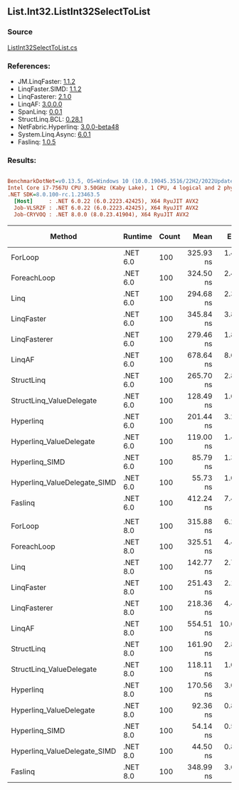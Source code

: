 ﻿## List.Int32.ListInt32SelectToList

### Source
[ListInt32SelectToList.cs](../LinqBenchmarks/List/Int32/ListInt32SelectToList.cs)

### References:
- JM.LinqFaster: [1.1.2](https://www.nuget.org/packages/JM.LinqFaster/1.1.2)
- LinqFaster.SIMD: [1.1.2](https://www.nuget.org/packages/LinqFaster.SIMD/1.0.3)
- LinqFasterer: [2.1.0](https://www.nuget.org/packages/LinqFasterer/2.1.0)
- LinqAF: [3.0.0.0](https://www.nuget.org/packages/LinqAF/3.0.0.0)
- SpanLinq: [0.0.1](https://www.nuget.org/packages/SpanLinq/0.0.1)
- StructLinq.BCL: [0.28.1](https://www.nuget.org/packages/StructLinq/0.28.1)
- NetFabric.Hyperlinq: [3.0.0-beta48](https://www.nuget.org/packages/NetFabric.Hyperlinq/3.0.0-beta48)
- System.Linq.Async: [6.0.1](https://www.nuget.org/packages/System.Linq.Async/6.0.1)
- Faslinq: [1.0.5](https://www.nuget.org/packages/Faslinq/1.0.5)

### Results:
``` ini

BenchmarkDotNet=v0.13.5, OS=Windows 10 (10.0.19045.3516/22H2/2022Update)
Intel Core i7-7567U CPU 3.50GHz (Kaby Lake), 1 CPU, 4 logical and 2 physical cores
.NET SDK=8.0.100-rc.1.23463.5
  [Host]     : .NET 6.0.22 (6.0.2223.42425), X64 RyuJIT AVX2
  Job-VLSRZF : .NET 6.0.22 (6.0.2223.42425), X64 RyuJIT AVX2
  Job-CRYVOQ : .NET 8.0.0 (8.0.23.41904), X64 RyuJIT AVX2


```
|                       Method |  Runtime | Count |      Mean |     Error |    StdDev |        Ratio | RatioSD |   Gen0 | Allocated | Alloc Ratio |
|----------------------------- |--------- |------ |----------:|----------:|----------:|-------------:|--------:|-------:|----------:|------------:|
|                      ForLoop | .NET 6.0 |   100 | 325.93 ns |  1.481 ns |  1.646 ns |     baseline |         | 0.5660 |    1184 B |             |
|                  ForeachLoop | .NET 6.0 |   100 | 324.50 ns |  2.461 ns |  2.735 ns | 1.00x faster |   0.01x | 0.5660 |    1184 B |  1.00x more |
|                         Linq | .NET 6.0 |   100 | 294.68 ns |  2.353 ns |  1.965 ns | 1.11x faster |   0.01x | 0.2522 |     528 B |  2.24x less |
|                   LinqFaster | .NET 6.0 |   100 | 345.84 ns |  3.856 ns |  4.286 ns | 1.06x slower |   0.02x | 0.4358 |     912 B |  1.30x less |
|                 LinqFasterer | .NET 6.0 |   100 | 279.46 ns |  1.851 ns |  1.546 ns | 1.17x faster |   0.01x | 0.6232 |    1304 B |  1.10x more |
|                       LinqAF | .NET 6.0 |   100 | 678.64 ns |  8.627 ns |  6.735 ns | 2.08x slower |   0.03x | 0.5655 |    1184 B |  1.00x more |
|                   StructLinq | .NET 6.0 |   100 | 265.70 ns |  2.861 ns |  2.810 ns | 1.23x faster |   0.01x | 0.2484 |     520 B |  2.28x less |
|     StructLinq_ValueDelegate | .NET 6.0 |   100 | 128.49 ns |  1.623 ns |  1.869 ns | 2.54x faster |   0.04x | 0.2370 |     496 B |  2.39x less |
|                    Hyperlinq | .NET 6.0 |   100 | 201.44 ns |  3.207 ns |  2.843 ns | 1.62x faster |   0.03x | 0.2179 |     456 B |  2.60x less |
|      Hyperlinq_ValueDelegate | .NET 6.0 |   100 | 119.00 ns |  1.417 ns |  1.256 ns | 2.74x faster |   0.04x | 0.2179 |     456 B |  2.60x less |
|               Hyperlinq_SIMD | .NET 6.0 |   100 |  85.79 ns |  1.395 ns |  1.660 ns | 3.79x faster |   0.07x | 0.2180 |     456 B |  2.60x less |
| Hyperlinq_ValueDelegate_SIMD | .NET 6.0 |   100 |  55.73 ns |  1.040 ns |  0.922 ns | 5.86x faster |   0.11x | 0.2180 |     456 B |  2.60x less |
|                      Faslinq | .NET 6.0 |   100 | 412.24 ns |  7.424 ns |  6.945 ns | 1.26x slower |   0.02x | 0.5660 |    1184 B |  1.00x more |
|                              |          |       |           |           |           |              |         |        |           |             |
|                      ForLoop | .NET 8.0 |   100 | 315.88 ns |  6.242 ns |  6.131 ns |     baseline |         | 0.5660 |    1184 B |             |
|                  ForeachLoop | .NET 8.0 |   100 | 325.51 ns |  4.449 ns |  3.715 ns | 1.03x slower |   0.02x | 0.5660 |    1184 B |  1.00x more |
|                         Linq | .NET 8.0 |   100 | 142.77 ns |  2.761 ns |  2.712 ns | 2.21x faster |   0.05x | 0.2522 |     528 B |  2.24x less |
|                   LinqFaster | .NET 8.0 |   100 | 251.43 ns |  2.117 ns |  1.768 ns | 1.26x faster |   0.02x | 0.4358 |     912 B |  1.30x less |
|                 LinqFasterer | .NET 8.0 |   100 | 218.36 ns |  4.430 ns |  7.154 ns | 1.45x faster |   0.06x | 0.6235 |    1304 B |  1.10x more |
|                       LinqAF | .NET 8.0 |   100 | 554.51 ns | 10.697 ns | 15.342 ns | 1.77x slower |   0.08x | 0.5655 |    1184 B |  1.00x more |
|                   StructLinq | .NET 8.0 |   100 | 161.90 ns |  2.828 ns |  3.144 ns | 1.95x faster |   0.05x | 0.2484 |     520 B |  2.28x less |
|     StructLinq_ValueDelegate | .NET 8.0 |   100 | 118.11 ns |  1.011 ns |  0.844 ns | 2.68x faster |   0.06x | 0.2370 |     496 B |  2.39x less |
|                    Hyperlinq | .NET 8.0 |   100 | 170.56 ns |  3.083 ns |  2.407 ns | 1.86x faster |   0.04x | 0.2179 |     456 B |  2.60x less |
|      Hyperlinq_ValueDelegate | .NET 8.0 |   100 |  92.36 ns |  0.870 ns |  0.771 ns | 3.43x faster |   0.08x | 0.2180 |     456 B |  2.60x less |
|               Hyperlinq_SIMD | .NET 8.0 |   100 |  54.14 ns |  0.585 ns |  0.518 ns | 5.85x faster |   0.12x | 0.2180 |     456 B |  2.60x less |
| Hyperlinq_ValueDelegate_SIMD | .NET 8.0 |   100 |  44.50 ns |  0.893 ns |  0.955 ns | 7.10x faster |   0.25x | 0.2180 |     456 B |  2.60x less |
|                      Faslinq | .NET 8.0 |   100 | 348.99 ns |  3.645 ns |  3.044 ns | 1.10x slower |   0.02x | 0.5660 |    1184 B |  1.00x more |
